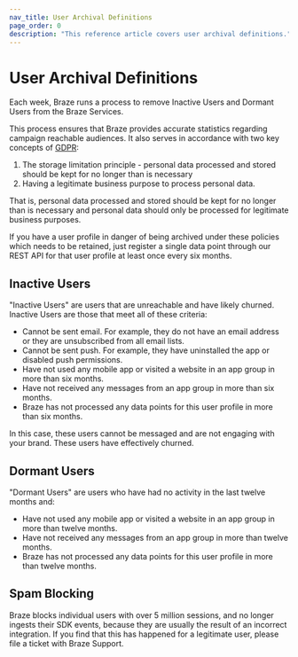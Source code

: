 ```yaml
---
nav_title: User Archival Definitions
page_order: 0
description: "This reference article covers user archival definitions."
---
```

# User Archival Definitions
Each week, Braze runs a process to remove Inactive Users and Dormant Users from the Braze Services.

This process ensures that Braze provides accurate statistics regarding campaign reachable audiences. It also serves in accordance with two key concepts of [GDPR][1]:
1. The storage limitation principle - personal data processed and stored should be kept for no longer than is necessary
2. Having a legitimate business purpose to process personal data.

That is, personal data processed and stored should be kept for no longer than is necessary and personal data should only be processed for legitimate business purposes.

If you have a user profile in danger of being archived under these policies which needs to be retained, just register a single data point through our REST API for that user profile at least once every six months.

## Inactive Users

"Inactive Users" are users that are unreachable and have likely churned. Inactive Users are those that meet all of these criteria:

- Cannot be sent email. For example, they do not have an email address or they are unsubscribed from all email lists.
- Cannot be sent push. For example, they have uninstalled the app or disabled push permissions.
- Have not used any mobile app or visited a website in an app group in more than six months.
- Have not received any messages from an app group in more than six months.
- Braze has not processed any data points for this user profile in more than six months.

In this case, these users cannot be messaged and are not engaging with your brand. These users have effectively churned.

## Dormant Users

"Dormant Users" are users who have had no activity in the last twelve months and:

- Have not used any mobile app or visited a website in an app group in more than twelve months.
- Have not received any messages from an app group in more than twelve months.
- Braze has not processed any data points for this user profile in more than twelve months.

## Spam Blocking
Braze blocks individual users with over 5 million sessions, and no longer ingests their SDK events, because they are usually the result of an incorrect integration. If you find that this has happened for a legitimate user, please file a ticket with Braze Support.

[1]: {{site.baseurl}}/help/gdpr_compliance/#braze-recommendation
